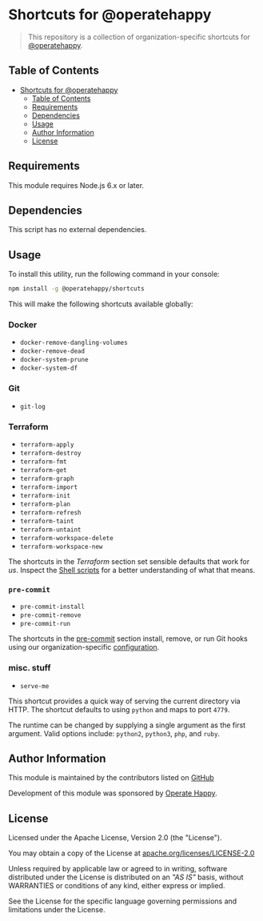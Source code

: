 # Shortcuts for @operatehappy

> This repository is a collection of organization-specific shortcuts for [@operatehappy](https://github.com/operatehappy/).

## Table of Contents

- [Shortcuts for @operatehappy](#shortcuts-for-operatehappy)
  - [Table of Contents](#table-of-contents)
  - [Requirements](#requirements)
  - [Dependencies](#dependencies)
  - [Usage](#usage)
  - [Author Information](#author-information)
  - [License](#license)

## Requirements

This module requires Node.js 6.x or later.

## Dependencies

This script has no external dependencies.

## Usage

To install this utility, run the following command in your console:

```sh
npm install -g @operatehappy/shortcuts
```

This will make the following shortcuts available globally:

### Docker

- `docker-remove-dangling-volumes`
- `docker-remove-dead`
- `docker-system-prune`
- `docker-system-df`

### Git

- `git-log`

### Terraform

- `terraform-apply`
- `terraform-destroy`
- `terraform-fmt`
- `terraform-get`
- `terraform-graph`
- `terraform-import`
- `terraform-init`
- `terraform-plan`
- `terraform-refresh`
- `terraform-taint`
- `terraform-untaint`
- `terraform-workspace-delete`
- `terraform-workspace-new`

The shortcuts in the _Terraform_ section set sensible defaults that work for _us_. Inspect the [Shell scripts](https://github.com/operatehappy/node-shortcuts/search?l=Shell&q=terraform) for a better understanding of what that means.

### `pre-commit`

- `pre-commit-install`
- `pre-commit-remove`
- `pre-commit-run`

The shortcuts in the [pre-commit](https://pre-commit.com/) section install, remove, or run Git hooks using our organization-specific [configuration](https://github.com/operatehappy/dotfiles-org/blob/master/.pre-commit-config.yaml).

### misc. stuff

- `serve-me`

This shortcut provides a quick way of serving the current directory via HTTP. The shortcut defaults to using `python` and maps to port `4779`.

The runtime can be changed by supplying a single argument as the first argument. Valid options include: `python2`, `python3`, `php`, and `ruby`.

## Author Information

This module is maintained by the contributors listed on [GitHub](https://github.com/operatehappy/node-shortcuts/graphs/contributors)

Development of this module was sponsored by [Operate Happy](https://github.com/operatehappy).

## License

Licensed under the Apache License, Version 2.0 (the "License").

You may obtain a copy of the License at [apache.org/licenses/LICENSE-2.0](http://www.apache.org/licenses/LICENSE-2.0)

Unless required by applicable law or agreed to in writing, software distributed under the License is distributed on an _"AS IS"_ basis, without WARRANTIES or conditions of any kind, either express or implied.

See the License for the specific language governing permissions and limitations under the License.
